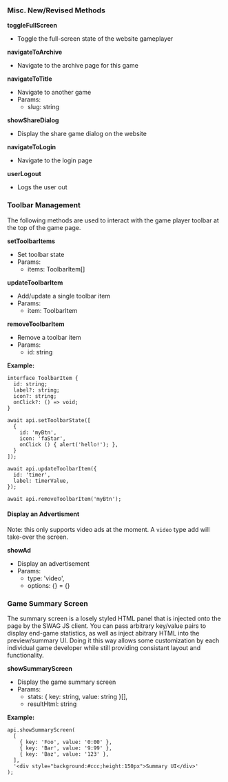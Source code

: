 ### Misc. New/Revised Methods

**toggleFullScreen**
  - Toggle the full-screen state of the website gameplayer

**navigateToArchive**
  - Navigate to the archive page for this game

**navigateToTitle**
  - Navigate to another game
  - Params:
    - slug: string

**showShareDialog**
  - Display the share game dialog on the website
  
**navigateToLogin**
  - Navigate to the login page

**userLogout**
  - Logs the user out

### Toolbar Management

The following methods are used to interact with the game player toolbar at the top of the game page.

**setToolbarItems**
  - Set toolbar state
  - Params:
    - items: ToolbarItem[]

**updateToolbarItem**
  - Add/update a single toolbar item
  - Params:
    - item: ToolbarItem

**removeToolbarItem**
  - Remove a toolbar item
  - Params:
    - id: string

**Example:**
```
interface ToolbarItem {
  id: string;
  label?: string;
  icon?: string;
  onClick?: () => void;
}

await api.setToolbarState([
  {
    id: 'myBtn',
    icon: 'faStar',
    onClick () { alert('hello!'); },
  }
]);

await api.updateToolbarItem({
  id: 'timer',
  label: timerValue,
});

await api.removeToolbarItem('myBtn');
```

#### Display an Advertisment

Note: this only supports video ads at the moment. A `video` type add will take-over the screen.

**showAd**
  - Display an advertisement
  - Params:
    - type: 'video', 
    - options: {} = {}

### Game Summary Screen

The summary screen is a losely styled HTML panel that is injected onto the page by the SWAG JS client. You can pass arbitrary key/value pairs to display end-game statistics, as well as inject abitrary HTML into the preview/summary UI. Doing it this way allows some customization by each individual game developer while still providing consistant layout and functionality.

**showSummaryScreen**
  - Display the game summary screen
  - Params:
    - stats: { key: string, value: string }[], 
    - resultHtml: string

**Example:**
```
api.showSummaryScreen(
  [
    { key: 'Foo', value: '0:00' },
    { key: 'Bar', value: '9:99' },
    { key: 'Baz', value: '123' },
  ], 
  '<div style="background:#ccc;height:150px">Summary UI</div>'
);
```